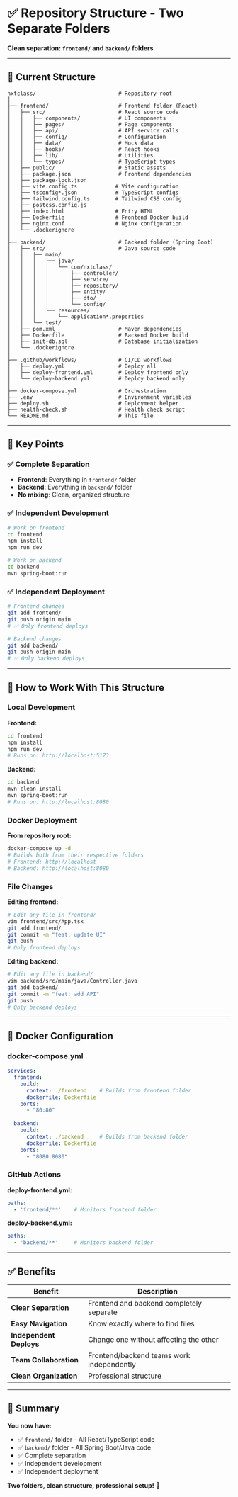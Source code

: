 # ✅ Repository Structure - Two Separate Folders

**Clean separation: `frontend/` and `backend/` folders**

---

## 📁 Current Structure

```
nxtclass/                          # Repository root
│
├── frontend/                      # Frontend folder (React)
│   ├── src/                       # React source code
│   │   ├── components/            # UI components
│   │   ├── pages/                 # Page components
│   │   ├── api/                   # API service calls
│   │   ├── config/                # Configuration
│   │   ├── data/                  # Mock data
│   │   ├── hooks/                 # React hooks
│   │   ├── lib/                   # Utilities
│   │   └── types/                 # TypeScript types
│   ├── public/                    # Static assets
│   ├── package.json               # Frontend dependencies
│   ├── package-lock.json
│   ├── vite.config.ts            # Vite configuration
│   ├── tsconfig*.json            # TypeScript configs
│   ├── tailwind.config.ts        # Tailwind CSS config
│   ├── postcss.config.js
│   ├── index.html                # Entry HTML
│   ├── Dockerfile                # Frontend Docker build
│   ├── nginx.conf                # Nginx configuration
│   └── .dockerignore
│
├── backend/                       # Backend folder (Spring Boot)
│   ├── src/                       # Java source code
│   │   ├── main/
│   │   │   ├── java/
│   │   │   │   └── com/nxtclass/
│   │   │   │       ├── controller/
│   │   │   │       ├── service/
│   │   │   │       ├── repository/
│   │   │   │       ├── entity/
│   │   │   │       ├── dto/
│   │   │   │       └── config/
│   │   │   └── resources/
│   │   │       └── application*.properties
│   │   └── test/
│   ├── pom.xml                    # Maven dependencies
│   ├── Dockerfile                 # Backend Docker build
│   ├── init-db.sql                # Database initialization
│   └── .dockerignore
│
├── .github/workflows/             # CI/CD workflows
│   ├── deploy.yml                 # Deploy all
│   ├── deploy-frontend.yml        # Deploy frontend only
│   └── deploy-backend.yml         # Deploy backend only
│
├── docker-compose.yml             # Orchestration
├── .env                           # Environment variables
├── deploy.sh                      # Deployment helper
├── health-check.sh                # Health check script
└── README.md                      # This file
```

---

## 🎯 Key Points

### ✅ Complete Separation
- **Frontend**: Everything in `frontend/` folder
- **Backend**: Everything in `backend/` folder
- **No mixing**: Clean, organized structure

### ✅ Independent Development
```bash
# Work on frontend
cd frontend
npm install
npm run dev

# Work on backend
cd backend
mvn spring-boot:run
```

### ✅ Independent Deployment
```bash
# Frontend changes
git add frontend/
git push origin main
# ✅ Only frontend deploys

# Backend changes
git add backend/
git push origin main
# ✅ Only backend deploys
```

---

## 🚀 How to Work With This Structure

### Local Development

**Frontend:**
```bash
cd frontend
npm install
npm run dev
# Runs on: http://localhost:5173
```

**Backend:**
```bash
cd backend
mvn clean install
mvn spring-boot:run
# Runs on: http://localhost:8080
```

### Docker Deployment

**From repository root:**
```bash
docker-compose up -d
# Builds both from their respective folders
# Frontend: http://localhost
# Backend: http://localhost:8080
```

### File Changes

**Editing frontend:**
```bash
# Edit any file in frontend/
vim frontend/src/App.tsx
git add frontend/
git commit -m "feat: update UI"
git push
# Only frontend deploys
```

**Editing backend:**
```bash
# Edit any file in backend/
vim backend/src/main/java/Controller.java
git add backend/
git commit -m "feat: add API"
git push
# Only backend deploys
```

---

## 🔧 Docker Configuration

### docker-compose.yml

```yaml
services:
  frontend:
    build:
      context: ./frontend    # Builds from frontend folder
      dockerfile: Dockerfile
    ports:
      - "80:80"
  
  backend:
    build:
      context: ./backend     # Builds from backend folder
      dockerfile: Dockerfile
    ports:
      - "8080:8080"
```

### GitHub Actions

**deploy-frontend.yml:**
```yaml
paths:
  - 'frontend/**'    # Monitors frontend folder
```

**deploy-backend.yml:**
```yaml
paths:
  - 'backend/**'     # Monitors backend folder
```

---

## ✅ Benefits

| Benefit | Description |
|---------|-------------|
| **Clear Separation** | Frontend and backend completely separate |
| **Easy Navigation** | Know exactly where to find files |
| **Independent Deploys** | Change one without affecting the other |
| **Team Collaboration** | Frontend/backend teams work independently |
| **Clean Organization** | Professional structure |

---

## 🎯 Summary

**You now have:**
- ✅ `frontend/` folder - All React/TypeScript code
- ✅ `backend/` folder - All Spring Boot/Java code
- ✅ Complete separation
- ✅ Independent development
- ✅ Independent deployment

**Two folders, clean structure, professional setup! 🎉**
